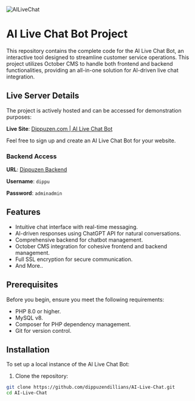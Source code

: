 ![AILiveChat](https://dippuzen.com/themes/ailivechat/assets/images/logo/logo_01.png)

# AI Live Chat Bot Project

This repository contains the complete code for the AI Live Chat Bot, an interactive tool designed to streamline customer service operations. This project utilizes October CMS to handle both frontend and backend functionalities, providing an all-in-one solution for AI-driven live chat integration.

## Live Server Details

The project is actively hosted and can be accessed for demonstration purposes:

**Live Site**: [Dippuzen.com | AI Live Chat Bot](https://dippuzen.com)

Feel free to sign up and create an AI Live Chat Bot for your website.

### Backend Access

**URL**: [Dippuzen Backend](https://dippuzen.com/backend)

**Username**: `dippu`

**Password**: `adminadmin`


## Features

- Intuitive chat interface with real-time messaging.
- AI-driven responses using ChatGPT API for natural conversations.
- Comprehensive backend for chatbot management.
- October CMS integration for cohesive frontend and backend management.
- Full SSL encryption for secure communication.
- And More..

## Prerequisites

Before you begin, ensure you meet the following requirements:

- PHP 8.0 or higher.
- MySQL v8.
- Composer for PHP dependency management.
- Git for version control.

## Installation

To set up a local instance of the AI Live Chat Bot:

1. Clone the repository:

```bash
git clone https://github.com/dippuzendillians/AI-Live-Chat.git
cd AI-Live-Chat